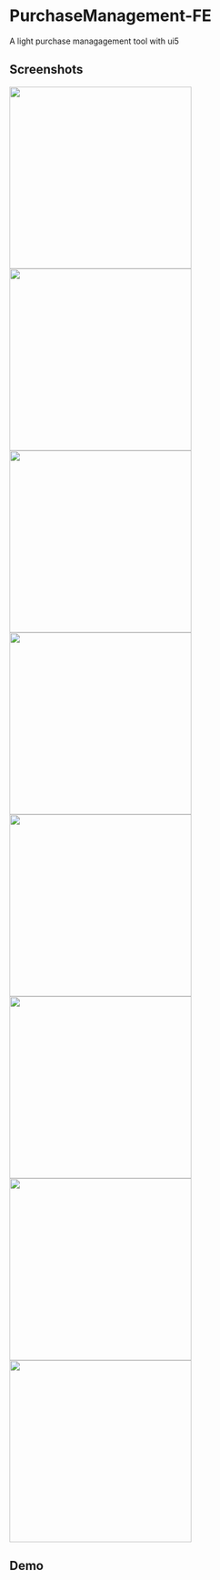 # PurchaseManagement-FE
A light purchase managagement tool with ui5

## Screenshots
<img src="https://github.com/impnguyen/PurchaseManagement-FE/blob/master/readme/image1.PNG" width="320">
<img src="https://github.com/impnguyen/PurchaseManagement-FE/blob/master/readme/image2.PNG" width="320">
<img src="https://github.com/impnguyen/PurchaseManagement-FE/blob/master/readme/image3.PNG" width="320">
<img src="https://github.com/impnguyen/PurchaseManagement-FE/blob/master/readme/image4.PNG" width="320">
<img src="https://github.com/impnguyen/PurchaseManagement-FE/blob/master/readme/image5.PNG" width="320">
<img src="https://github.com/impnguyen/PurchaseManagement-FE/blob/master/readme/image6.PNG" width="320">
<img src="https://github.com/impnguyen/PurchaseManagement-FE/blob/master/readme/image7.PNG" width="320">
<img src="https://github.com/impnguyen/PurchaseManagement-FE/blob/master/readme/image8.PNG" width="320">

## Demo